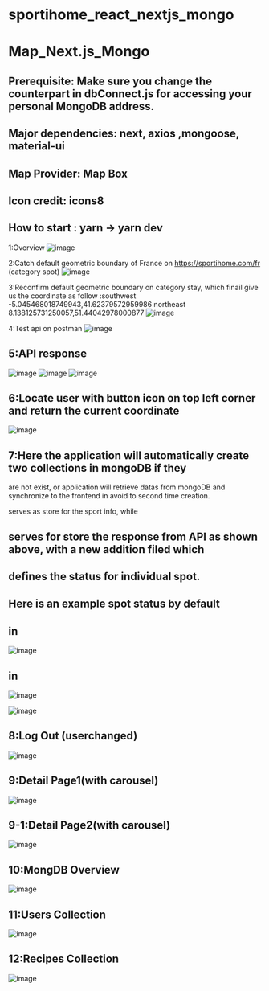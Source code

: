 # sportihome_react_nextjs_mongo

# Map_Next.js_Mongo
 
## Prerequisite: Make sure you change the counterpart in dbConnect.js for accessing your personal MongoDB address.

## Major dependencies: next, axios ,mongoose, material-ui

## Map Provider: Map Box

## Icon credit: icons8

## How to start : yarn -> yarn dev


1:Overview
![image](https://github.com/6vvvvvv/Sportihome_React_NextJs_Mongo/blob/master/screenshot/0.jpg)


2:Catch default geometric boundary of France on https://sportihome.com/fr (category spot)
![image](https://github.com/6vvvvvv/Sportihome_React_NextJs_Mongo/blob/master/screenshot/1.jpg)



3:Reconfirm default geometric boundary on category stay, which finail give us the coordinate as follow :southwest -5.045468018749943,41.62379572959986  northeast 8.138125731250057,51.44042978000877
![image](https://github.com/6vvvvvv/Sportihome_React_NextJs_Mongo/blob/master/screenshot/2.jpg)



4:Test api on postman
![image](https://github.com/6vvvvvv/Sportihome_React_NextJs_Mongo/blob/master/screenshot/3.jpg)



## 5:API response
![image](https://github.com/6vvvvvv/Sportihome_React_NextJs_Mongo/blob/master/screenshot/4.jpg)
![image](https://github.com/6vvvvvv/Sportihome_React_NextJs_Mongo/blob/master/screenshot/5.jpg)
![image](https://github.com/6vvvvvv/Sportihome_React_NextJs_Mongo/blob/master/screenshot/6.jpg)



## 6:Locate user with button icon on top left corner and return the current coordinate
![image](https://github.com/6vvvvvv/Sportihome_React_NextJs_Mongo/blob/master/screenshot/7.jpg)



## 7:Here the application will automatically create two collections <favs> <spots> in mongoDB if they
 are not exist, or application will retrieve datas from mongoDB and synchronize to the frontend in 
 avoid to second time creation.

 <favs> serves as store for the sport info, while 
## <spots> serves for store the response from API as shown above, with a new addition filed <choosefav> which 
## defines the <want to go> status for individual spot.
## Here is an example spot status by default
 
## in <favs>
![image](https://github.com/6vvvvvv/Sportihome_React_NextJs_Mongo/blob/master/screenshot/8.jpg)
 
## in <spots>
![image](https://github.com/6vvvvvv/Sportihome_React_NextJs_Mongo/blob/master/screenshot/9.jpg)
 
 
 
![image](https://github.com/6vvvvvv/React_Redux_Node_Recipes/blob/master/img/6.jpg)

## 8:Log Out (userchanged)
![image](https://github.com/6vvvvvv/React_Redux_Node_Recipes/blob/master/img/7.jpg)

## 9:Detail Page1(with carousel)
![image](https://github.com/6vvvvvv/React_Redux_Node_Recipes/blob/master/img/11.jpg)

## 9-1:Detail Page2(with carousel)
![image](https://github.com/6vvvvvv/React_Redux_Node_Recipes/blob/master/img/12.jpg)

## 10:MongDB Overview
![image](https://github.com/6vvvvvv/React_Redux_Node_Recipes/blob/master/img/8.jpg)

## 11:Users Collection
![image](https://github.com/6vvvvvv/React_Redux_Node_Recipes/blob/master/img/9.jpg)

## 12:Recipes Collection
![image](https://github.com/6vvvvvv/React_Redux_Node_Recipes/blob/master/img/10.jpg)


